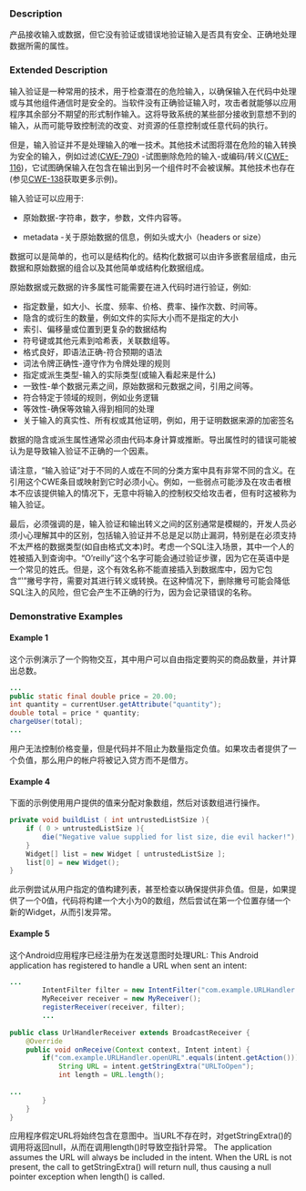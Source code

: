 ### Description
产品接收输入或数据，但它没有验证或错误地验证输入是否具有安全、正确地处理数据所需的属性。
### Extended Description

输入验证是一种常用的技术，用于检查潜在的危险输入，以确保输入在代码中处理或与其他组件通信时是安全的。当软件没有正确验证输入时，攻击者就能够以应用程序其余部分不期望的形式制作输入。这将导致系统的某些部分接收到意想不到的输入，从而可能导致控制流的改变、对资源的任意控制或任意代码的执行。

但是，输入验证并不是处理输入的唯一技术。其他技术试图将潜在危险的输入转换为安全的输入，例如过滤([CWE-790](https://cwe.mitre.org/data/definitions/790.html)) -试图删除危险的输入-或编码/转义([CWE-116](https://cwe.mitre.org/data/definitions/116.html))，它试图确保输入在包含在输出到另一个组件时不会被误解。其他技术也存在(参见[CWE-138](https://cwe.mitre.org/data/definitions/138.html)获取更多示例)。

输入验证可以应用于:
* 原始数据-字符串，数字，参数，文件内容等。
- metadata -关于原始数据的信息，例如头或大小（headers or size）

数据可以是简单的，也可以是结构化的。结构化数据可以由许多嵌套层组成，由元数据和原始数据的组合以及其他简单或结构化数据组成。

原始数据或元数据的许多属性可能需要在进入代码时进行验证，例如:
* 指定数量，如大小、长度、频率、价格、费率、操作次数、时间等。
* 隐含的或衍生的数量，例如文件的实际大小而不是指定的大小
* 索引、偏移量或位置到更复杂的数据结构
* 符号键或其他元素到哈希表，关联数组等。
* 格式良好，即语法正确-符合预期的语法
* 词法令牌正确性-遵守作为令牌处理的规则
* 指定或派生类型-输入的实际类型(或输入看起来是什么)
* 一致性-单个数据元素之间，原始数据和元数据之间，引用之间等。
* 符合特定于领域的规则，例如业务逻辑
* 等效性-确保等效输入得到相同的处理
* 关于输入的真实性、所有权或其他证明，例如，用于证明数据来源的加密签名

数据的隐含或派生属性通常必须由代码本身计算或推断。导出属性时的错误可能被认为是导致输入验证不正确的一个因素。

请注意，“输入验证”对于不同的人或在不同的分类方案中具有非常不同的含义。在引用这个CWE条目或映射到它时必须小心。例如，一些弱点可能涉及在攻击者根本不应该提供输入的情况下，无意中将输入的控制权交给攻击者，但有时这被称为输入验证。

最后，必须强调的是，输入验证和输出转义之间的区别通常是模糊的，开发人员必须小心理解其中的区别，包括输入验证并不总是足以防止漏洞，特别是在必须支持不太严格的数据类型(如自由格式文本)时。考虑一个SQL注入场景，其中一个人的姓被插入到查询中。“O’reilly”这个名字可能会通过验证步骤，因为它在英语中是一个常见的姓氏。但是，这个有效名称不能直接插入到数据库中，因为它包含“'”撇号字符，需要对其进行转义或转换。在这种情况下，删除撇号可能会降低SQL注入的风险，但它会产生不正确的行为，因为会记录错误的名称。


### Demonstrative Examples
#### Example 1
这个示例演示了一个购物交互，其中用户可以自由指定要购买的商品数量，并计算出总数。
``` Java
...  
public static final double price = 20.00;  
int quantity = currentUser.getAttribute("quantity");  
double total = price * quantity;  
chargeUser(total);  
...
```
用户无法控制价格变量，但是代码并不阻止为数量指定负值。如果攻击者提供了一个负值，那么用户的帐户将被记入贷方而不是借方。

#### Example 4
下面的示例使用用户提供的值来分配对象数组，然后对该数组进行操作。
``` Java
private void buildList ( int untrustedListSize ){  
    if ( 0 > untrustedListSize ){  
        die("Negative value supplied for list size, die evil hacker!");  
    }  
    Widget[] list = new Widget [ untrustedListSize ];  
    list[0] = new Widget();  
}
```
此示例尝试从用户指定的值构建列表，甚至检查以确保提供非负值。但是，如果提供了一个0值，代码将构建一个大小为0的数组，然后尝试在第一个位置存储一个新的Widget，从而引发异常。

#### Example 5
这个Android应用程序已经注册为在发送意图时处理URL:
This Android application has registered to handle a URL when sent an intent:
``` Java
...  
        IntentFilter filter = new IntentFilter("com.example.URLHandler.openURL");  
        MyReceiver receiver = new MyReceiver();  
        registerReceiver(receiver, filter);  
        ...  
  
public class UrlHandlerReceiver extends BroadcastReceiver {  
    @Override  
    public void onReceive(Context context, Intent intent) {  
        if("com.example.URLHandler.openURL".equals(intent.getAction())) {  
            String URL = intent.getStringExtra("URLToOpen");  
            int length = URL.length();  
  
...  
        }  
    }  
}
```

应用程序假定URL将始终包含在意图中。当URL不存在时，对getStringExtra()的调用将返回null，从而在调用length()时导致空指针异常。
The application assumes the URL will always be included in the intent. When the URL is not present, the call to getStringExtra() will return null, thus causing a null pointer exception when length() is called.

